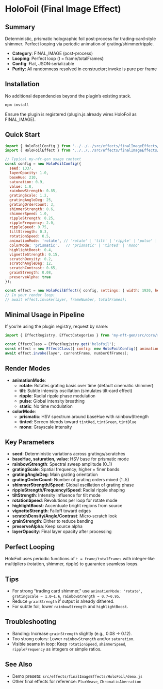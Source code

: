 # HoloFoil (Final Image Effect)

## Summary
Deterministic, prismatic holographic foil post‑process for trading‑card‑style shimmer. Perfect looping via periodic animation of grating/shimmer/ripple.

- **Category**: FINAL_IMAGE (post-process)
- **Looping**: Perfect loop (t = frame/totalFrames)
- **Config**: Flat, JSON‑serializable
- **Purity**: All randomness resolved in constructor; invoke is pure per frame

## Installation
No additional dependencies beyond the plugin’s existing stack.

```bash
npm install
```

Ensure the plugin is registered (plugin.js already wires HoloFoil as FINAL_IMAGE).

## Quick Start
```javascript
import { HoloFoilConfig } from '../../../src/effects/finalImageEffects/HoloFoil/HoloFoilConfig.js';
import { HoloFoilEffect } from '../../../src/effects/finalImageEffects/HoloFoil/HoloFoilEffect.js';

// Typical my-nft-gen usage context
const config = new HoloFoilConfig({
  seed: 1337,
  layerOpacity: 1.0,
  baseHue: 210,
  saturation: 0.9,
  value: 1.0,
  rainbowStrength: 0.85,
  gratingScale: 1.2,
  gratingAngleDeg: 25,
  gratingOrderCount: 3,
  shimmerStrength: 0.6,
  shimmerSpeed: 1.0,
  rippleStrength: 0.25,
  rippleFrequency: 2.0,
  rippleSpeed: 0.75,
  tiltStrength: 0.3,
  rotationSpeed: 0.5,
  animationMode: 'rotate', // 'rotate' | 'tilt' | 'ripple' | 'pulse' | 'static'
  colorMode: 'prismatic',   // 'prismatic' | 'tinted' | 'mono'
  highlightBoost: 0.4,
  vignetteStrength: 0.15,
  scratchDensity: 0.2,
  scratchAngleDeg: 12,
  scratchContrast: 0.65,
  grainStrength: 0.08,
  preserveAlpha: true
});

const effect = new HoloFoilEffect({ config, settings: { width: 1920, height: 1080 } });
// In your render loop:
// await effect.invoke(layer, frameNumber, totalFrames);
```

## Minimal Usage in Pipeline
If you’re using the plugin registry, request by name:
```javascript
import { EffectRegistry, EffectCategories } from 'my-nft-gen/src/core/registry/EffectRegistry.js';

const EffectClass = EffectRegistry.get('holofoil');
const effect = new EffectClass({ config: new HoloFoilConfig({ animationMode: 'pulse' }) });
await effect.invoke(layer, currentFrame, numberOfFrames);
```

## Render Modes
- **animationMode**:
  - **rotate**: Rotates grating basis over time (default cinematic shimmer)
  - **tilt**: Subtle intensity oscillation (simulates tilt‑card effect)
  - **ripple**: Radial ripple phase modulation
  - **pulse**: Global intensity breathing
  - **static**: No time modulation
- **colorMode**:
  - **prismatic**: HSV spectrum around baseHue with rainbowStrength
  - **tinted**: Screen‑blends toward `tintRed`, `tintGreen`, `tintBlue`
  - **mono**: Grayscale intensity

## Key Parameters
- **seed**: Deterministic variations across gratings/scratches
- **baseHue, saturation, value**: HSV base for prismatic mode
- **rainbowStrength**: Spectral sweep amplitude (0..1)
- **gratingScale**: Spatial frequency; higher = finer bands
- **gratingAngleDeg**: Main grating orientation
- **gratingOrderCount**: Number of grating orders mixed (1..5)
- **shimmerStrength/Speed**: Global oscillation of grating phase
- **rippleStrength/Frequency/Speed**: Radial ripple shaping
- **tiltStrength**: Intensity influence for tilt mode
- **rotationSpeed**: Revolutions per loop for rotate mode
- **highlightBoost**: Accentuate bright regions from source
- **vignetteStrength**: Falloff toward edges
- **scratchDensity/Angle/Contrast**: Micro‑scratch look
- **grainStrength**: Dither to reduce banding
- **preserveAlpha**: Keep source alpha
- **layerOpacity**: Final layer opacity after processing

## Perfect Looping
HoloFoil uses periodic functions of `t = frame/totalFrames` with integer‑like multipliers (rotation, shimmer, ripple) to guarantee seamless loops.

## Tips
- For strong “trading card shimmer,” use `animationMode: 'rotate'`, `gratingScale ~ 1.0–1.6`, `rainbowStrength ~ 0.7–0.95`.
- Reduce `grainStrength` if output is already dithered.
- For subtle foil, lower `rainbowStrength` and `highlightBoost`.

## Troubleshooting
- Banding: Increase `grainStrength` slightly (e.g., 0.08 → 0.12).
- Too strong colors: Lower `rainbowStrength` and/or `saturation`.
- Visible seams in loop: Keep `rotationSpeed`, `shimmerSpeed`, `rippleFrequency` as integers or simple ratios.

## See Also
- Demo presets: `src/effects/finalImageEffects/HoloFoil/demo.js`
- Other final effects for reference: `FluxWeave`, `ChromaticAberration`